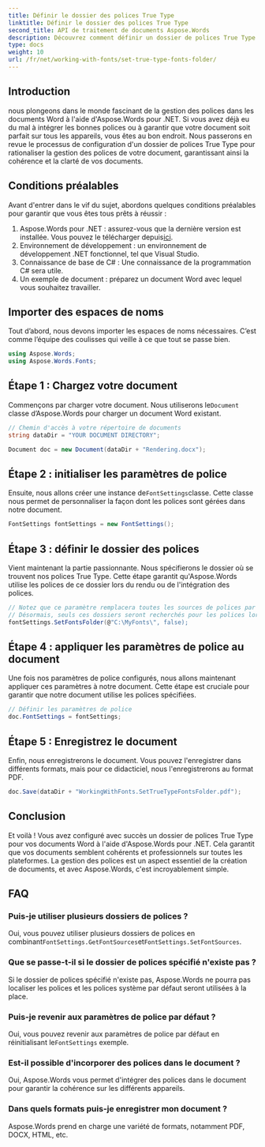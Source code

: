 ```yaml
---
title: Définir le dossier des polices True Type
linktitle: Définir le dossier des polices True Type
second_title: API de traitement de documents Aspose.Words
description: Découvrez comment définir un dossier de polices True Type dans les documents Word à l'aide d'Aspose.Words pour .NET. Suivez notre guide détaillé étape par étape pour garantir une gestion cohérente des polices.
type: docs
weight: 10
url: /fr/net/working-with-fonts/set-true-type-fonts-folder/
---
```

## Introduction

nous plongeons dans le monde fascinant de la gestion des polices dans les documents Word à l'aide d'Aspose.Words pour .NET. Si vous avez déjà eu du mal à intégrer les bonnes polices ou à garantir que votre document soit parfait sur tous les appareils, vous êtes au bon endroit. Nous passerons en revue le processus de configuration d'un dossier de polices True Type pour rationaliser la gestion des polices de votre document, garantissant ainsi la cohérence et la clarté de vos documents.

## Conditions préalables

Avant d'entrer dans le vif du sujet, abordons quelques conditions préalables pour garantir que vous êtes tous prêts à réussir :

1.  Aspose.Words pour .NET : assurez-vous que la dernière version est installée. Vous pouvez le télécharger depuis[ici](https://releases.aspose.com/words/net/).
2. Environnement de développement : un environnement de développement .NET fonctionnel, tel que Visual Studio.
3. Connaissance de base de C# : Une connaissance de la programmation C# sera utile.
4. Un exemple de document : préparez un document Word avec lequel vous souhaitez travailler.

## Importer des espaces de noms

Tout d’abord, nous devons importer les espaces de noms nécessaires. C’est comme l’équipe des coulisses qui veille à ce que tout se passe bien.

```csharp
using Aspose.Words;
using Aspose.Words.Fonts;
```

## Étape 1 : Chargez votre document

 Commençons par charger votre document. Nous utiliserons le`Document` classe d’Aspose.Words pour charger un document Word existant.

```csharp
// Chemin d'accès à votre répertoire de documents
string dataDir = "YOUR DOCUMENT DIRECTORY";

Document doc = new Document(dataDir + "Rendering.docx");
```

## Étape 2 : initialiser les paramètres de police

 Ensuite, nous allons créer une instance de`FontSettings`classe. Cette classe nous permet de personnaliser la façon dont les polices sont gérées dans notre document.

```csharp
FontSettings fontSettings = new FontSettings();
```

## Étape 3 : définir le dossier des polices

Vient maintenant la partie passionnante. Nous spécifierons le dossier où se trouvent nos polices True Type. Cette étape garantit qu'Aspose.Words utilise les polices de ce dossier lors du rendu ou de l'intégration des polices.

```csharp
// Notez que ce paramètre remplacera toutes les sources de polices par défaut recherchées par défaut.
// Désormais, seuls ces dossiers seront recherchés pour les polices lors du rendu ou de l'intégration des polices.
fontSettings.SetFontsFolder(@"C:\MyFonts\", false);
```

## Étape 4 : appliquer les paramètres de police au document

Une fois nos paramètres de police configurés, nous allons maintenant appliquer ces paramètres à notre document. Cette étape est cruciale pour garantir que notre document utilise les polices spécifiées.

```csharp
// Définir les paramètres de police
doc.FontSettings = fontSettings;
```

## Étape 5 : Enregistrez le document

Enfin, nous enregistrerons le document. Vous pouvez l'enregistrer dans différents formats, mais pour ce didacticiel, nous l'enregistrerons au format PDF.

```csharp
doc.Save(dataDir + "WorkingWithFonts.SetTrueTypeFontsFolder.pdf");
```

## Conclusion

Et voilà ! Vous avez configuré avec succès un dossier de polices True Type pour vos documents Word à l'aide d'Aspose.Words pour .NET. Cela garantit que vos documents semblent cohérents et professionnels sur toutes les plateformes. La gestion des polices est un aspect essentiel de la création de documents, et avec Aspose.Words, c'est incroyablement simple.

## FAQ

### Puis-je utiliser plusieurs dossiers de polices ?
 Oui, vous pouvez utiliser plusieurs dossiers de polices en combinant`FontSettings.GetFontSources`et`FontSettings.SetFontSources`.

### Que se passe-t-il si le dossier de polices spécifié n'existe pas ?
Si le dossier de polices spécifié n'existe pas, Aspose.Words ne pourra pas localiser les polices et les polices système par défaut seront utilisées à la place.

### Puis-je revenir aux paramètres de police par défaut ?
 Oui, vous pouvez revenir aux paramètres de police par défaut en réinitialisant le`FontSettings` exemple.

### Est-il possible d'incorporer des polices dans le document ?
Oui, Aspose.Words vous permet d'intégrer des polices dans le document pour garantir la cohérence sur les différents appareils.

### Dans quels formats puis-je enregistrer mon document ?
Aspose.Words prend en charge une variété de formats, notamment PDF, DOCX, HTML, etc.